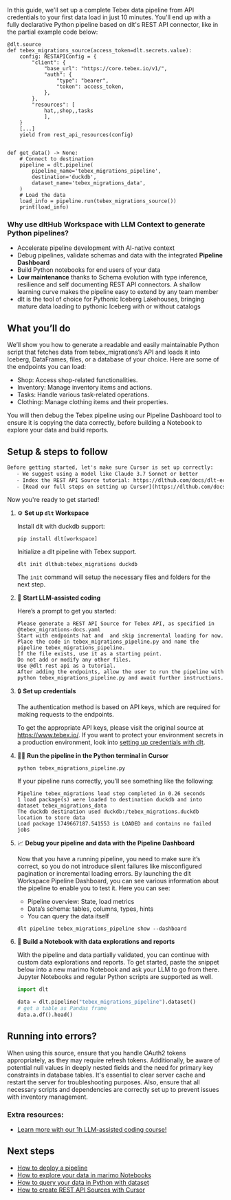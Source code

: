 In this guide, we'll set up a complete Tebex data pipeline from API credentials to your first data load in just 10 minutes. You'll end up with a fully declarative Python pipeline based on dlt's REST API connector, like in the partial example code below:

```python-outcome
@dlt.source
def tebex_migrations_source(access_token=dlt.secrets.value):
    config: RESTAPIConfig = {
        "client": {
            "base_url": "https://core.tebex.io/v1/",
            "auth": {
                "type": "bearer",
                "token": access_token,
            },
        },
        "resources": [
            hat,,shop,,tasks
            ],
    }
    [...]
    yield from rest_api_resources(config)


def get_data() -> None:
    # Connect to destination
    pipeline = dlt.pipeline(
        pipeline_name='tebex_migrations_pipeline',
        destination='duckdb',
        dataset_name='tebex_migrations_data', 
    )
    # Load the data
    load_info = pipeline.run(tebex_migrations_source())
    print(load_info) 
```

### Why use dltHub Workspace with LLM Context to generate Python pipelines?

- Accelerate pipeline development with AI-native context
- Debug pipelines, validate schemas and data with the integrated **Pipeline Dashboard**
- Build Python notebooks for end users of your data
- **Low maintenance** thanks to Schema evolution with type inference, resilience and self documenting REST API connectors. A shallow learning curve makes the pipeline easy to extend by any team member
- dlt is the tool of choice for Pythonic Iceberg Lakehouses, bringing mature data loading to pythonic Iceberg with or without catalogs

## What you’ll do

We’ll show you how to generate a readable and easily maintainable Python script that fetches data from tebex_migrations’s API and loads it into Iceberg, DataFrames, files, or a database of your choice. Here are some of the endpoints you can load:

- Shop: Access shop-related functionalities.
- Inventory: Manage inventory items and actions.
- Tasks: Handle various task-related operations.
- Clothing: Manage clothing items and their properties.

You will then debug the Tebex pipeline using our Pipeline Dashboard tool to ensure it is copying the data correctly, before building a Notebook to explore your data and build reports.

## Setup & steps to follow

```default
Before getting started, let's make sure Cursor is set up correctly:
   - We suggest using a model like Claude 3.7 Sonnet or better
   - Index the REST API Source tutorial: https://dlthub.com/docs/dlt-ecosystem/verified-sources/rest_api/ and add it to context as **@dlt rest api**
   - [Read our full steps on setting up Cursor](https://dlthub.com/docs/dlt-ecosystem/llm-tooling/cursor-restapi#23-configuring-cursor-with-documentation)
```

Now you're ready to get started!

1. ⚙️ **Set up `dlt` Workspace**
    
    Install dlt with duckdb support:
    ```shell
    pip install dlt[workspace]
    ```

    Initialize a dlt pipeline with Tebex support.
    ```shell
    dlt init dlthub:tebex_migrations duckdb
    ```

    The `init` command will setup the necessary files and folders for the next step.
    
2. 🤠 **Start LLM-assisted coding**
    
    Here’s a prompt to get you started:
    
    ```prompt
    Please generate a REST API Source for Tebex API, as specified in @tebex_migrations-docs.yaml 
    Start with endpoints hat and  and skip incremental loading for now. 
    Place the code in tebex_migrations_pipeline.py and name the pipeline tebex_migrations_pipeline. 
    If the file exists, use it as a starting point. 
    Do not add or modify any other files. 
    Use @dlt rest api as a tutorial. 
    After adding the endpoints, allow the user to run the pipeline with python tebex_migrations_pipeline.py and await further instructions.
    ```

    
3. 🔒 **Set up credentials** 
    
    The authentication method is based on API keys, which are required for making requests to the endpoints.
    
    To get the appropriate API keys, please visit the original source at https://www.tebex.io/.
    If you want to protect your environment secrets in a production environment, look into [setting up credentials with dlt](https://dlthub.com/docs/walkthroughs/add_credentials).
    
4. 🏃‍♀️ **Run the pipeline in the Python terminal in Cursor**
    
    ```shell
    python tebex_migrations_pipeline.py
    ```
    
    If your pipeline runs correctly, you’ll see something like the following:
    
    ```shell
    Pipeline tebex_migrations load step completed in 0.26 seconds
    1 load package(s) were loaded to destination duckdb and into dataset tebex_migrations_data
    The duckdb destination used duckdb:/tebex_migrations.duckdb location to store data
    Load package 1749667187.541553 is LOADED and contains no failed jobs
    ```
    
5. 📈 **Debug your pipeline and data with the Pipeline Dashboard**

    Now that you have a running pipeline, you need to make sure it’s correct, so you do not introduce silent failures like misconfigured pagination or incremental loading errors. By launching the dlt Workspace Pipeline Dashboard, you can see various information about the pipeline to enable you to test it. Here you can see:
    - Pipeline overview: State, load metrics
    - Data’s schema: tables, columns, types, hints
    - You can query the data itself
    
    ```shell
    dlt pipeline tebex_migrations_pipeline show --dashboard
    ```
    
6. 🐍 **Build a Notebook with data explorations and reports**

    With the pipeline and data partially validated, you can continue with custom data explorations and reports. To get started, paste the snippet below into a new marimo Notebook and ask your LLM to go from there. Jupyter Notebooks and regular Python scripts are supported as well.

    
    ```python
    import dlt

   data = dlt.pipeline("tebex_migrations_pipeline").dataset()
   # get a table as Pandas frame
   data.a.df().head()
    ```

## Running into errors?

When using this source, ensure that you handle OAuth2 tokens appropriately, as they may require refresh tokens. Additionally, be aware of potential null values in deeply nested fields and the need for primary key constraints in database tables. It's essential to clear server cache and restart the server for troubleshooting purposes. Also, ensure that all necessary scripts and dependencies are correctly set up to prevent issues with inventory management.

### Extra resources:

- [Learn more with our 1h LLM-assisted coding course!](https://www.youtube.com/watch?v=GGid70rnJuM)

## Next steps

- [How to deploy a pipeline](https://dlthub.com/docs/walkthroughs/deploy-a-pipeline)
- [How to explore your data in marimo Notebooks](https://dlthub.com/docs/general-usage/dataset-access/marimo)
- [How to query your data in Python with dataset](https://dlthub.com/docs/general-usage/dataset-access/dataset)
- [How to create REST API Sources with Cursor](https://dlthub.com/docs/dlt-ecosystem/llm-tooling/cursor-restapi)